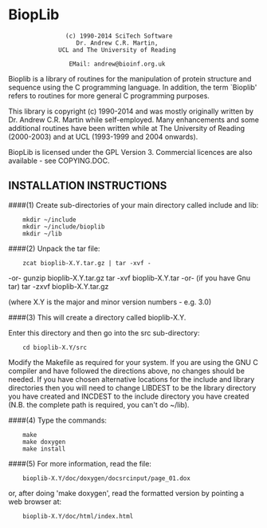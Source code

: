 
BiopLib
=======

                    (c) 1990-2014 SciTech Software
                       Dr. Andrew C.R. Martin,
                  UCL and The University of Reading

                     EMail: andrew@bioinf.org.uk



Bioplib is a library of routines for the manipulation of protein
structure and sequence using the C programming language. In addition,
the term `Bioplib' refers to routines for more general C programming
purposes.

This library is copyright (c) 1990-2014 and was mostly originally
written by Dr. Andrew C.R. Martin while self-employed. Many
enhancements and some additional routines have been written while at
The University of Reading (2000-2003) and at UCL (1993-1999 and 2004
onwards).

BiopLib is licensed under the GPL Version 3. Commercial licences are
also available - see COPYING.DOC.


INSTALLATION INSTRUCTIONS
-------------------------

####(1) Create sub-directories of your main directory called include and
lib:

        mkdir ~/include
        mkdir ~/include/bioplib
        mkdir ~/lib

####(2) Unpack the tar file:

        zcat bioplib-X.Y.tar.gz | tar -xvf -
-or-
        gunzip bioplib-X.Y.tar.gz
        tar -xvf bioplib-X.Y.tar
-or- (if you have Gnu tar)
        tar -zxvf bioplib-X.Y.tar.gz

(where X.Y is the major and minor version numbers - e.g. 3.0)

####(3) This will create a directory called bioplib-X.Y.  

Enter this directory and then go into the src sub-directory:

        cd bioplib-X.Y/src

Modify the Makefile as required for your system. If you are using the
GNU C compiler and have followed the directions above, no changes
should be needed. If you have chosen alternative locations for the
include and library directories then you will need to change LIBDEST
to be the library directory you have created and INCDEST to the
include directory you have created (N.B. the complete path is
required, you can't do ~/lib).

####(4) Type the commands:

        make 
        make doxygen
        make install

####(5) For more information, read the file:

        bioplib-X.Y/doc/doxygen/docsrcinput/page_01.dox

or, after doing 'make doxygen', read the formatted version by pointing
a web browser at:

        bioplib-X.Y/doc/html/index.html

